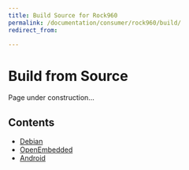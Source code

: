 ```yaml
---
title: Build Source for Rock960
permalink: /documentation/consumer/rock960/build/
redirect_from:

---
```


# Build from Source

Page under construction...

## Contents

- [Debian]()
- [OpenEmbedded]()
- [Android]()


